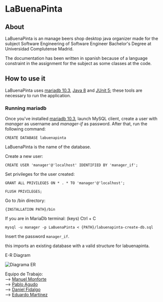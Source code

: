 # LaBuenaPinta


## About
LaBuenaPinta is an manage beers shop desktop java organizer made for the subject Software Engineering of Software Engineer Bachelor's Degree at Universidad Complutense Madrid.

The documentation has been written in spanish because of a language constraint in the assignment for the subject as some classes at the code.
## How to use it
LaBuenaPinta uses [mariadb 10.3](https://downloads.mariadb.org/mariadb/10.3.10/), [Java 8](https://www.oracle.com/technetwork/java/javase/downloads/jdk8-downloads-2133151.html) and [JUnit 5](https://junit.org/junit5/); these tools are necessary to run the application.
### Running mariadb
Once you've installed [mariadb 10.3](https://downloads.mariadb.org/mariadb/10.3.10/), launch MySQL client, create a user with _manager_ as username and _manager-if_ as password.
After that, run the following command:

`CREATE DATABASE labuenapinta`

LaBuenaPinta is the name of the database.

Create a new user:

`CREATE USER 'manager'@'localhost' IDENTIFIED BY 'manager_if';`

Set privileges for the user created:

`GRANT ALL PRIVILEGES ON * . * TO 'manager'@'localhost';`

`FLUSH PRIVILEGES;`

Go to /bin directory:

`{INSTALLATION PATH}/bin`

If you are in MariaDb terminal: (keys) Ctrl + C

`mysql -u manager -p LaBuenaPinta < {PATH}/labuenapinta-create-db.sql`

Insert the password `manager_if`.

this imports an existing database with a valid structure for labuenapinta.

E-R Diagram

![Diagrama ER](https://gitlab.com/LaBuenaPinta/LaBuenaPinta/raw/master/BBDD/ER.png)


Equipo de Trabajo:<br />
  --> [Manuel Monforte](https://github.com/manumonforte)<br />
  --> [Pablo Agudo](https://github.com/pibloo94)<br />
  --> [Daniel Fidalgo](https://github.com/epocopa)<br />
  --> [Eduardo Martínez](https://github.com/EdwardMartinz)<br />
